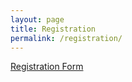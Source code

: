 ```yaml
---
layout: page
title: Registration
permalink: /registration/
---
```


<p><a href="https://wj.qq.com/s2/14588454/12d4/" target="_blank">Registration Form</a></p>
